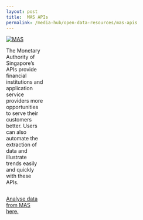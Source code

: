 ```yaml
---
layout: post
title:  MAS APIs
permalink: /media-hub/open-data-resources/mas-apis
---
```


<div style="width:20%;display:flex;flex-wrap:wrap;">
  <div style="flex:20%"><a href="https://secure.mas.gov.sg/api/Search.aspx" target="_blank"><img alt="MAS" src="/images/media-hub/open-data-resources/mas-logo.pn.jpeg"></a>
</div>
  
The Monetary Authority of Singapore’s APIs provide financial institutions and application service providers more opportunities to serve their customers better. Users can also automate the extraction of data and illustrate trends easily and quickly with these APIs.

<a href="https://secure.mas.gov.sg/api/Search.aspx" target="_blank">Analyse data from MAS here.</a>
